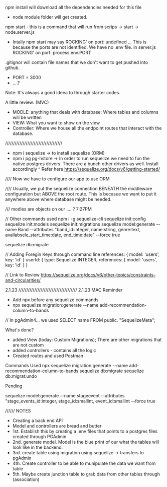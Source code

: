 npm install will download all the dependencies needed for this file
- node module folder will get created.

npm start - this is a command that will run from scrips -> start -> node.server.js
- Intally npm start may say ROCKING' on port: undefined ... This is because the ports are not identified. We have no .env file. in server.js ROCKING' on port: process.env.PORT

.gitignor will contain file names that we don't want to get pushed into github. 
- PORT = 3000
- ....?

Note: It's always a good ideea to through starter codes. 

A little review:
(MVC)
- MODLE: anything that deals with database; Where tables and columns will be written
- VIEW: What you want to show on the view
- Controller: Where we house all the endpoint routes that interact with the database.

////////////////////////////////////
* npm i sequelize -> to install sequelize (ORM)
* npm i pg pg-hstore -> In order to run sequelize we need to fun the native postgres drivers. There are a bunch other drivers as well. Install accordingly
^ Refer here https://sequelize.org/docs/v6/getting-started/

////
Now we have to configure our app to use ORM

////
Usually, we put the sequelize connection BENEATH the middleware configuration but ABOVE the root route. This is becasue we want to put it anywhere above where database might be needed. 

/// 
modles are objects on our .... ? 7:27PM

// Other commands used
npm i -g sequelize-cli
sequelize init:config
sequelize init:models
sequelize init:migrations
sequelize model:generate --name Band --attributes "band_id:integer, name:string, genre:text, availabsele_start_time:date, end_time:date" --force true

sequelize db:migrate

// Adding Foregin Keys through command line
references: { model: 'users', key: 'id' }
userId: {
      type: Sequelize.INTEGER,
      references: { model: 'users', key: 'id' }
    }


// Link to Review
https://sequelize.org/docs/v6/other-topics/constraints-and-circularities/


2.1.23 ///////////////////////////////////// 2.1.23 
MAC Reminder
- Add npx before any sequelize commands
- npx sequelize migration:generate --name add-recommendation-column-to-bands

// In pgAdmin4... we used
SELECT name FROM public. "SequelizeMeta";

What's done?
- added View (today: Custom Migrations); There are other migrations that are not custom
- added controllers - contains all the logic
- Created routes and used Postman

Commands Used
npx sequelize migration:generate --name add-recommendation-column-to-bands
sequelize db:migrate
sequelize db:migrat:undo


Pending




sequelize model:generate --name stageevent --attributes "stage_events_id:integer, stage_id:smallint, event_id:smallint --force true



////// NOTES
- Creating a back end API
- Model and controllers are bread and butter
- 1st. Establish this by creating a .env files that points to a postgres files created through PGAdmin
- 2nd. generate model. Model is the blue print of our what the tables will look like in the backend.
- 3rd. create table using migration using sequelize -> transfers to pgAdmin
- 4th. Create controller to be able to munipulate the data we want from table
- 5th. Maybe create junction table to grab data from other tables through (association)